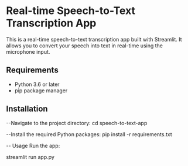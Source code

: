 # Real-time Speech-to-Text Transcription App

This is a real-time speech-to-text transcription app built with Streamlit. It allows you to convert your speech into text in real-time using the microphone input.

## Requirements

- Python 3.6 or later
- pip package manager

## Installation

--Navigate to the project directory:
cd speech-to-text-app


--Install the required Python packages:
pip install -r requirements.txt


-- Usage
Run the app:

streamlit run app.py